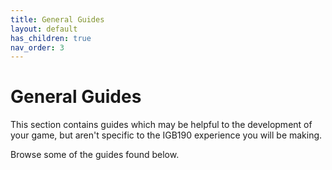 ```yaml
---
title: General Guides
layout: default
has_children: true
nav_order: 3
---
```


# General Guides
This section contains guides which may be helpful to the development of your game, but aren't specific to the IGB190 experience you will be making.

Browse some of the guides found below.